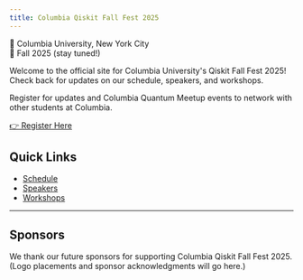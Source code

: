 ```yaml
---
title: Columbia Qiskit Fall Fest 2025
---
```


📍 Columbia University, New York City  
📅 Fall 2025 (stay tuned!)

Welcome to the official site for Columbia University's Qiskit Fall Fest 2025!  
Check back for updates on our schedule, speakers, and workshops.

Register for updates and Columbia Quantum Meetup events to network with other students at Columbia.  

[👉 Register Here](https://forms.gle/hAKgMEhcr8v4KAwo8)


## Quick Links
- [Schedule](schedule.md)
- [Speakers](speakers.md)
- [Workshops](workshops.md)

---

## Sponsors

We thank our future sponsors for supporting Columbia Qiskit Fall Fest 2025.  
(Logo placements and sponsor acknowledgments will go here.)

